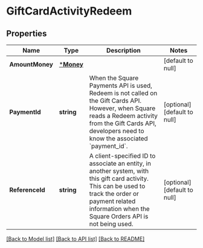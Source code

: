 # GiftCardActivityRedeem

## Properties
Name | Type | Description | Notes
------------ | ------------- | ------------- | -------------
**AmountMoney** | [***Money**](Money.md) |  | [default to null]
**PaymentId** | **string** | When the Square Payments API is used, Redeem is not called on the Gift Cards API. However, when Square reads a Redeem activity from the Gift Cards API, developers need to know the associated &#x60;payment_id&#x60;. | [optional] [default to null]
**ReferenceId** | **string** | A client-specified ID to associate an entity, in another system, with this gift card activity. This can be used to track the order or payment related information when the Square Orders API is not being used. | [optional] [default to null]

[[Back to Model list]](../README.md#documentation-for-models) [[Back to API list]](../README.md#documentation-for-api-endpoints) [[Back to README]](../README.md)

